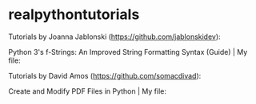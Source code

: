 # realpythontutorials

Tutorials by Joanna Jablonski (https://github.com/jablonskidev):

Python 3's f-Strings: An Improved String Formatting Syntax (Guide)
| My file:

Tutorials by David Amos (https://github.com/somacdivad):

Create and Modify PDF Files in Python
| My file:
